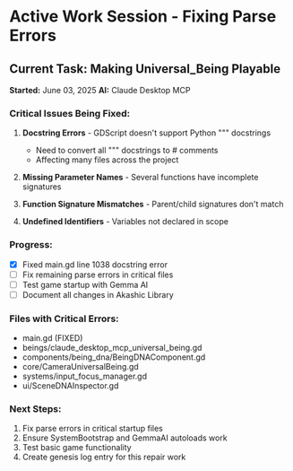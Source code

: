 # Active Work Session - Fixing Parse Errors

## Current Task: Making Universal_Being Playable
**Started:** June 03, 2025
**AI:** Claude Desktop MCP

### Critical Issues Being Fixed:

1. **Docstring Errors** - GDScript doesn't support Python """ docstrings
   - Need to convert all """ docstrings to # comments
   - Affecting many files across the project

2. **Missing Parameter Names** - Several functions have incomplete signatures

3. **Function Signature Mismatches** - Parent/child signatures don't match

4. **Undefined Identifiers** - Variables not declared in scope

### Progress:
- [x] Fixed main.gd line 1038 docstring error
- [ ] Fix remaining parse errors in critical files
- [ ] Test game startup with Gemma AI
- [ ] Document all changes in Akashic Library

### Files with Critical Errors:
- main.gd (FIXED)
- beings/claude_desktop_mcp_universal_being.gd
- components/being_dna/BeingDNAComponent.gd
- core/CameraUniversalBeing.gd
- systems/input_focus_manager.gd
- ui/SceneDNAInspector.gd

### Next Steps:
1. Fix parse errors in critical startup files
2. Ensure SystemBootstrap and GemmaAI autoloads work
3. Test basic game functionality
4. Create genesis log entry for this repair work
